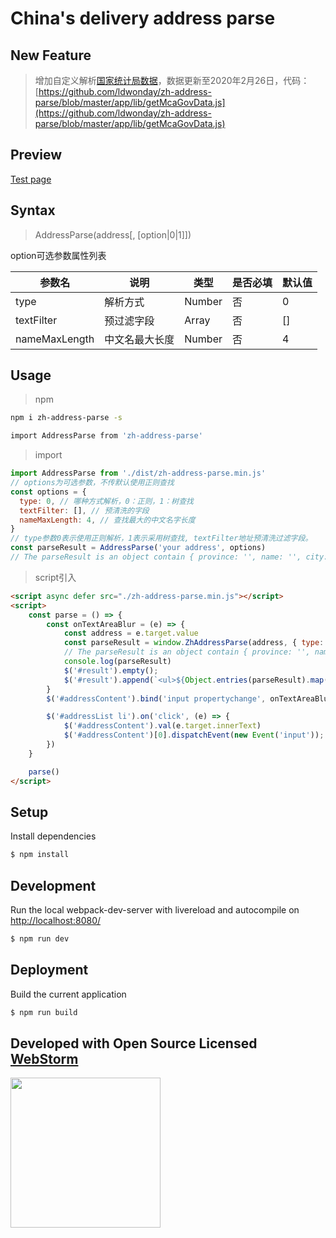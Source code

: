 China's delivery address parse
===========
## New Feature
> 增加自定义解析[国家统计局数据](http://www.mca.gov.cn/article/sj/xzqh/2020/2020/202003301019.html)，数据更新至2020年2月26日，代码：[https://github.com/ldwonday/zh-address-parse/blob/master/app/lib/getMcaGovData.js](https://github.com/ldwonday/zh-address-parse/blob/master/app/lib/getMcaGovData.js)
## Preview
[Test page](https://ldwonday.github.io/zh-address-parse/)
## Syntax
> AddressParse(address[, [option|0|1]])

option可选参数属性列表

|参数名|说明|类型|是否必填|默认值|
|----|----|----|----|----|
|type|解析方式|Number|否|0|
|textFilter|预过滤字段|Array|否|[]|
|nameMaxLength|中文名最大长度|Number|否|4|

## Usage
> npm
```sh
npm i zh-address-parse -s

import AddressParse from 'zh-address-parse'
```
> import

```js
import AddressParse from './dist/zh-address-parse.min.js'
// options为可选参数，不传默认使用正则查找
const options = {
  type: 0, // 哪种方式解析，0：正则，1：树查找
  textFilter: [], // 预清洗的字段
  nameMaxLength: 4, // 查找最大的中文名字长度
}
// type参数0表示使用正则解析，1表示采用树查找, textFilter地址预清洗过滤字段。
const parseResult = AddressParse('your address', options)
// The parseResult is an object contain { province: '', name: '', city: '', area: '', detail: '', phone: '', postalCode: '' }
```
> script引入

```html
<script async defer src="./zh-address-parse.min.js"></script>
<script>
    const parse = () => {
        const onTextAreaBlur = (e) => {
            const address = e.target.value
            const parseResult = window.ZhAddressParse(address, { type: 0, textFilter: ['电話', '電話', '聯系人'] })
            // The parseResult is an object contain { province: '', name: '', city: '', area: '', detail: '', phone: '', postalCode: '' }
            console.log(parseResult)
            $('#result').empty();
            $('#result').append(`<ul>${Object.entries(parseResult).map(([k, v]) => `<li>${k}：${v}</li>`).join('')}</ul>`)
        }
        $('#addressContent').bind('input propertychange', onTextAreaBlur)

        $('#addressList li').on('click', (e) => {
            $('#addressContent').val(e.target.innerText)
            $('#addressContent')[0].dispatchEvent(new Event('input'));
        })
    }

    parse()
</script>
```

## Setup
Install dependencies
```sh
$ npm install
```

## Development
Run the local webpack-dev-server with livereload and autocompile on [http://localhost:8080/](http://localhost:8080/)
```sh
$ npm run dev
```
## Deployment
Build the current application
```sh
$ npm run build
```

## Developed with Open Source Licensed [WebStorm](http://www.jetbrains.com/webstorm/)

<a href="http://www.jetbrains.com/webstorm/" target="_blank">
<img src="http://ww1.sinaimg.cn/large/005yyi5Jjw1elpp6svs2eg30k004i3ye.gif" width="240" />
</a>
